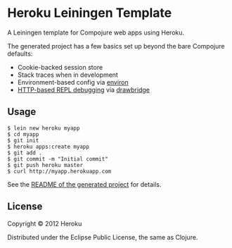 # Heroku Leiningen Template

A Leiningen template for Compojure web apps using Heroku.

The generated project has a few basics set up beyond the bare Compojure defaults:

* Cookie-backed session store
* Stack traces when in development
* Environment-based config via [environ](https://github.com/weavejester/environ)
* [HTTP-based REPL debugging](https://devcenter.heroku.com/articles/debugging-clojure) via [drawbridge](https://github.com/cemerick/drawbridge)

## Usage

    $ lein new heroku myapp
    $ cd myapp
    $ git init
    $ heroku apps:create myapp
    $ git add .
    $ git commit -m "Initial commit"
    $ git push heroku master
    $ curl http://myapp.herokuapp.com

See the [README of the generated project](https://github.com/technomancy/lein-heroku/blob/master/lein-template/src/leiningen/new/heroku/README.md) for details.

## License

Copyright © 2012 Heroku

Distributed under the Eclipse Public License, the same as Clojure.
